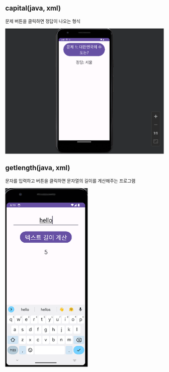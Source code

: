## capital(java, xml)

문제 버튼을 클릭하면 정답이 나오는 형식

![이미지](./img/capital.png)

## getlength(java, xml)

문자를 입력하고 버튼을 클릭하면 문자열의 길이를 계산해주는 프로그램

![이미지](./img/getlength.png)
